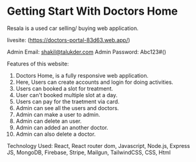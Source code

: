 # Getting Start With Doctors Home

Resala is a used car selling/ buying web application.

livesite: (https://doctors-portal-83d63.web.app/)

Admin Email: shakil@talukder.com
Admin Password: Abc123#()

Features of this website:

1. Doctors Home, is a fully responsive web application.
2. Here, Users can create accounts and login for doing activities.
3. Users can booked a slot for treatment. 
4. User can't booked multiple slot at a day.
5. Users can pay for the traetment via card.
6. Admin can see all the users and doctors.
7. Admin can make a user to admin.
8. Admin can delete an user.
7. Admin can added an another doctor.
8. Admin can also delete a doctor.

Technology Used: React, React router dom, Javascript, Node.js, Express JS, MongoDB, Firebase, Stripe, Mailgun, TailwindCSS, CSS, Html


